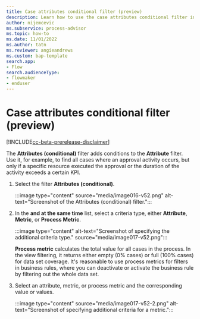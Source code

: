 ```yaml
---
title: Case attributes conditional filter (preview)
description: Learn how to use the case attributes conditional filter in the Minit desktop application for Microsoft Power Automate process advisor.
author: nijemcevic
ms.subservice: process-advisor
ms.topic: how-to
ms.date: 11/01/2022
ms.author: tatn
ms.reviewer: angieandrews
ms.custom: bap-template
search.app:
- Flow
search.audienceType:
- flowmaker
- enduser
---
```


# Case attributes conditional filter (preview)

[!INCLUDE[cc-beta-prerelease-disclaimer](../includes/cc-beta-prerelease-disclaimer.md)]

The **Attributes (conditional)** filter adds conditions to the **Attribute** filter. Use it, for example, to find all cases where an approval activity occurs, but only if a specific resource executed the approval or the duration of the activity exceeds a certain KPI.

1. Select the filter **Attributes (conditional)**.

    :::image type="content" source="media/image016-v52.png" alt-text="Screenshot of the Attributes (conditional) filter.":::

1. In the **and at the same time** list, select a criteria type, either **Attribute**, **Metric**, or **Process Metric**.

   :::image type="content" alt-text="Screenshot of specifying the additional criteria type." source="media/image017-v52.png":::

   **Process metric** calculates the total value for all cases in the process. In the view filtering, it returns either empty (0% cases) or full (100% cases) for data set coverage. It's reasonable to use process metrics for filters in business rules, where you can deactivate or activate the business rule by filtering out the whole data set.

1. Select an attribute, metric, or process metric and the corresponding value or values.

    :::image type="content" source="media/image017-v52-2.png" alt-text="Screenshot of specifying additional criteria for a metric.":::
